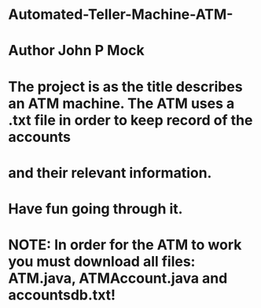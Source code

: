 # Automated-Teller-Machine-ATM-
# Author John P Mock
# 
# The project is as the title describes an ATM machine. The ATM uses a .txt file in order to keep record of the accounts
# and their relevant information.
# 
# Have fun going through it.
# 
# NOTE: In order for the ATM to work you must download all files: ATM.java, ATMAccount.java and accountsdb.txt!
#
